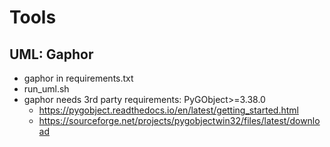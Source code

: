 # Tools

## UML: Gaphor
* gaphor in requirements.txt
* run_uml.sh
* gaphor needs 3rd party requirements: PyGObject>=3.38.0 
    * https://pygobject.readthedocs.io/en/latest/getting_started.html
    * https://sourceforge.net/projects/pygobjectwin32/files/latest/download


